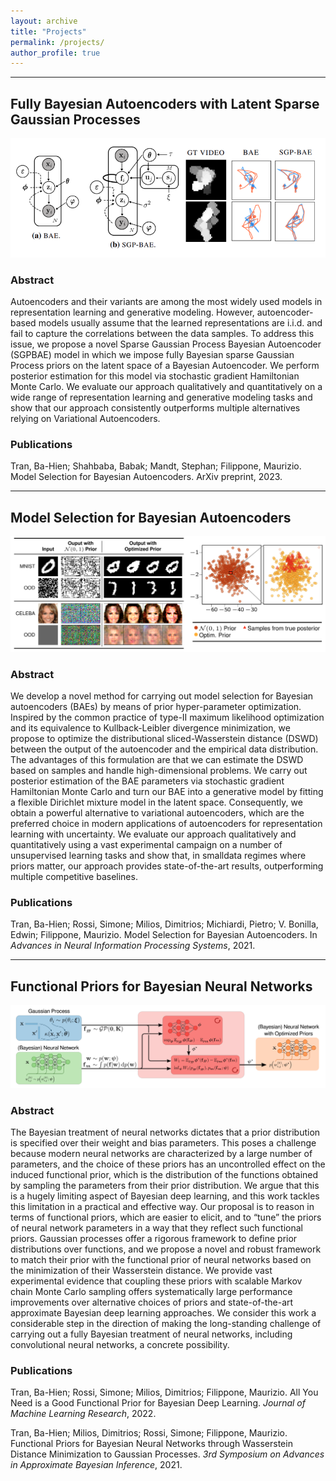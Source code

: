 ```yaml
---
layout: archive
title: "Projects"
permalink: /projects/
author_profile: true
---
```


<!--{% include base_path %}

{% for post in site.publications reversed %}
  {% include archive-single.html %}
{% endfor %}
-->

------------------------------------------------------------------------------
## Fully Bayesian Autoencoders with Latent Sparse Gaussian Processes 
![BRS](/files/abstract_figures/sgp-bae.png)

### Abstract
Autoencoders and their variants are among the most widely used models in representation learning and generative modeling. However, autoencoder-based models usually assume that the learned representations are i.i.d. and fail to capture the correlations between the data samples. To address this issue, we propose a novel Sparse Gaussian Process Bayesian Autoencoder (SGPBAE) model in which we impose fully Bayesian sparse Gaussian Process priors on the latent space of a Bayesian Autoencoder. We perform posterior estimation for this model via stochastic gradient Hamiltonian Monte Carlo. We evaluate our approach qualitatively and quantitatively on a wide range of representation learning and generative modeling tasks and show that our approach consistently outperforms multiple alternatives relying on Variational Autoencoders.


### Publications
Tran, Ba-Hien; Shahbaba, Babak; Mandt, Stephan; Filippone, Maurizio. Model Selection for Bayesian Autoencoders. ArXiv preprint, 2023.


------------------------------------------------------------------------------
## Model Selection for Bayesian Autoencoders
![BRS](/files/abstract_figures/bae_prior.png)

### Abstract
We develop a novel method for carrying out model selection for Bayesian autoencoders (BAEs) by means of prior hyper-parameter optimization. Inspired by the common practice of type-II maximum likelihood optimization and its equivalence to Kullback-Leibler divergence minimization, we propose to optimize the distributional sliced-Wasserstein distance (DSWD) between the output of the autoencoder and the empirical data distribution. The advantages of this formulation are that we can estimate the DSWD based on samples and handle high-dimensional problems. We carry out posterior estimation of the BAE parameters via stochastic gradient Hamiltonian Monte Carlo and turn our BAE into a generative model by fitting a flexible Dirichlet mixture model in the latent space. Consequently, we obtain a powerful alternative to variational autoencoders, which are the preferred choice in modern applications of autoencoders for representation learning with uncertainty. We evaluate our approach qualitatively and quantitatively using a vast experimental campaign on a number of unsupervised learning tasks and show that, in smalldata regimes where priors matter, our approach provides state-of-the-art results, outperforming multiple competitive baselines.


### Publications
Tran, Ba-Hien; Rossi, Simone; Milios, Dimitrios; Michiardi, Pietro; V. Bonilla, Edwin; Filippone, Maurizio. Model Selection for Bayesian Autoencoders. In *Advances in Neural Information Processing Systems*, 2021.




------------------------------------------------------------------------------
## Functional Priors for Bayesian Neural Networks
![BRS](/files/abstract_figures/functional_bnn_prior.png)

### Abstract
The Bayesian treatment of neural networks dictates that a prior distribution is specified over their weight and bias parameters. This poses a challenge because modern neural networks are characterized by a large number of parameters, and the choice of these priors has an uncontrolled effect on the induced functional prior, which is the distribution of the functions obtained by sampling the parameters from their prior distribution. We argue that this is a hugely limiting aspect of Bayesian deep learning, and this work tackles this limitation in a practical and effective way. Our proposal is to reason in terms of functional priors, which are easier to elicit, and to “tune” the priors of neural network parameters in a way that they reflect such functional priors. Gaussian processes offer a rigorous framework to define prior distributions over functions, and we propose a novel and robust framework to match their prior with the functional prior of neural networks based on the minimization of their Wasserstein distance. We provide vast experimental evidence that coupling these priors with scalable Markov chain Monte Carlo sampling offers systematically large performance improvements over alternative choices of priors and state-of-the-art approximate Bayesian deep learning approaches. We consider this work a considerable step in the direction of making the long-standing challenge of carrying out a fully Bayesian treatment of neural networks, including convolutional neural networks, a concrete possibility.

### Publications
Tran, Ba-Hien; Rossi, Simone; Milios, Dimitrios; Filippone, Maurizio. All You Need is a Good Functional Prior for Bayesian Deep Learning. *Journal of Machine Learning Research*, 2022.

Tran, Ba-Hien; Milios, Dimitrios; Rossi, Simone; Filippone, Maurizio. Functional Priors for Bayesian Neural Networks through Wasserstein Distance Minimization to Gaussian Processes. *3rd Symposium on Advances in Approximate Bayesian Inference*, 2021.
